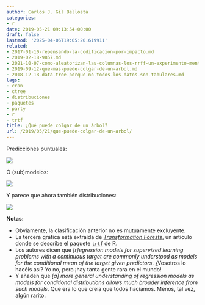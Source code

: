 ```yaml
---
author: Carlos J. Gil Bellosta
categories:
- r
date: 2019-05-21 09:13:54+00:00
draft: false
lastmod: '2025-04-06T19:05:20.619911'
related:
- 2017-01-10-repensando-la-codificacion-por-impacto.md
- 2019-02-18-9857.md
- 2021-10-07-como-aleatorizan-las-columnas-los-rrff-un-experimento-mental-y-una-coda-historica.md
- 2019-09-12-que-mas-puede-colgar-de-un-arbol.md
- 2018-12-18-data-tree-porque-no-todos-los-datos-son-tabulares.md
tags:
- cran
- ctree
- distribuciones
- paquetes
- party
- r
- trtf
title: ¿Qué puede colgar de un árbol?
url: /2019/05/21/que-puede-colgar-de-un-arbol/
---
```


Predicciones puntuales:

![](/wp-uploads/2019/05/ctree_que_cuelga.png#center)

O (sub)modelos:

![](/wp-uploads/2014/09/residuos_mob_party.png#center)

Y parece que ahora también distribuciones:

![](/wp-uploads/2019/05/trtf_que_cuelga.png#center)

**Notas:**

* Obviamente, la clasificación anterior no es mutuamente excluyente.
* La tercera gráfica está extraída de [_Transformation Forests_](https://arxiv.org/abs/1701.02110), un artículo donde se describe el paquete [`trtf`](https://cran.r-project.org/package=trtf) de R.
* Los autores dicen que _[r]egression models for supervised learning problems with a continuous target are commonly understood as models for the conditional mean of the target given predictors_. ¿Vosotros lo hacéis así? Yo no, pero ¡hay tanta gente rara en el mundo!
* Y añaden que _[a] more general understanding of regression models as models for conditional distributions allows much broader inference from such models_. Que era lo que creía que todos hacíamos. Menos, tal vez, algún rarito.